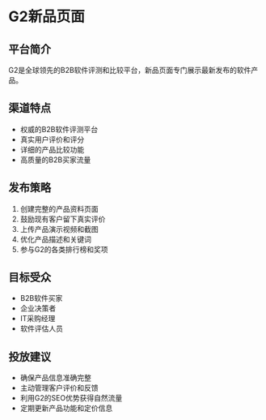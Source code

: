 # G2新品页面

## 平台简介
G2是全球领先的B2B软件评测和比较平台，新品页面专门展示最新发布的软件产品。

## 渠道特点
- 权威的B2B软件评测平台
- 真实用户评价和评分
- 详细的产品比较功能
- 高质量的B2B买家流量

## 发布策略
1. 创建完整的产品资料页面
2. 鼓励现有客户留下真实评价
3. 上传产品演示视频和截图
4. 优化产品描述和关键词
5. 参与G2的各类排行榜和奖项

## 目标受众
- B2B软件买家
- 企业决策者
- IT采购经理
- 软件评估人员

## 投放建议
- 确保产品信息准确完整
- 主动管理客户评价和反馈
- 利用G2的SEO优势获得自然流量
- 定期更新产品功能和定价信息